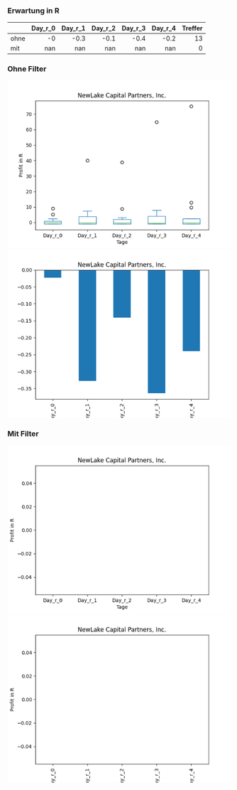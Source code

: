 ### Erwartung in R
|      |   Day_r_0 |   Day_r_1 |   Day_r_2 |   Day_r_3 |   Day_r_4 |   Treffer |
|:-----|----------:|----------:|----------:|----------:|----------:|----------:|
| ohne |        -0 |      -0.3 |      -0.1 |      -0.4 |      -0.2 |        13 |
| mit  |       nan |     nan   |     nan   |     nan   |     nan   |         0 |

### Ohne Filter
![image info](./data/NLCP_box_all.png)
![image info](./data/NLCP_median_all.png)

### Mit Filter
![image info](./data/NLCP_box_filtered.png)
![image info](./data/NLCP_median_filtered.png)